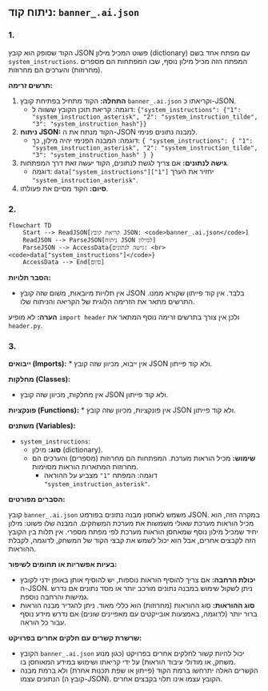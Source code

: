 ## ניתוח קוד: `banner_.ai.json`

### 1. <algorithm>

הקוד שסופק הוא קובץ JSON פשוט המכיל מילון (dictionary) עם מפתח אחד בשם `system_instructions`. המפתח הזה מכיל מילון נוסף, שבו המפתחות הם מספרים (מחרוזות) והערכים הם מחרוזות. 

**תרשים זרימה:**

1.  **התחלה:** הקוד מתחיל בפתיחת קובץ `banner_.ai.json` וקריאתו כ-JSON.
    *   דוגמה: קריאת תוכן הקובץ ששווה ל: `{"system_instructions": {"1": "system_instruction_asterisk", "2": "system_instruction_tilde", "3": "system_instruction_hash"}}`
2.  **ניתוח JSON:** הקוד מנתח את ה-JSON למבנה נתונים פנימי.
    *   דוגמה: המבנה הפנימי יהיה מילון, כך:
        `{
          "system_instructions": {
            "1": "system_instruction_asterisk",
            "2": "system_instruction_tilde",
            "3": "system_instruction_hash"
          }
        }`
3.  **גישה לנתונים:** אם צריך לגשת לנתונים, הקוד יעשה זאת דרך המפתחות.
    *   דוגמה: `data["system_instructions"]["1"]` יחזיר את הערך `"system_instruction_asterisk"`.
4.  **סיום:** הקוד מסיים את פעולתו.

### 2. <mermaid>

```mermaid
flowchart TD
    Start --> ReadJSON[קריאת קובץ JSON: <code>banner_.ai.json</code>]
    ReadJSON --> ParseJSON[ניתוח JSON למילון]
    ParseJSON --> AccessData{גישה לנתונים: <br><code>data["system_instructions"]</code>}
    AccessData --> End[סיום]
```

**הסבר תלויות:**

*   אין תלויות מיובאות, משום שזה קובץ JSON בלבד. אין קוד פייתון שקורא ממנו. התרשים מתאר את הזרימה הלוגית של הקריאה והניתוח שלו.

**הערה:** לא מופיע `import header` ולכן אין צורך בתרשים זרימה נוסף המתאר את `header.py`.

### 3. <explanation>

**ייבואים (Imports):**
    * אין ייבוא, מכיוון שזה קובץ JSON ולא קוד פייתון.

**מחלקות (Classes):**
   *   אין מחלקות, מכיוון שזה קובץ JSON ולא קוד פייתון.

**פונקציות (Functions):**
    *   אין פונקציות, מכיוון שזה קובץ JSON ולא קוד פייתון.

**משתנים (Variables):**

*   `system_instructions`:
    *   **סוג:** מילון (dictionary).
    *   **שימוש:** מכיל הוראות מערכת. המפתחות הם מחרוזות (מספרים) והערכים הם מחרוזות המתארות הוראות מסוימות.
        *   דוגמה: המפתח `"1"` מצביע על ההוראה `"system_instruction_asterisk"`.

**הסברים מפורטים:**

קובץ `banner_.ai.json` משמש לאחסון מבנה נתונים בפורמט JSON. במקרה הזה, הוא מכיל הוראות מערכת שאולי משמשות את מערכת המשחקים. המבנה שלו פשוט: מילון יחיד שמכיל מילון נוסף שמאחסן הוראות מערכת לפי מפתח מספרי. אין תלות בין הקובץ הזה לקבצים אחרים, אבל הוא יכול לשמש את קבצי הקוד של המשחק, לדוגמה, לקבלת ההוראות.

**בעיות אפשריות או תחומים לשיפור:**

*   **יכולת הרחבה:** אם צריך להוסיף הוראות נוספות, יש להוסיף אותן באופן ידני לקובץ ה-JSON. ניתן לשקול שימוש במבנה נתונים מורכב יותר או מסד נתונים אם נדרש גמישות והרחבה נוספת.
*   **סוג ההוראות:** סוג ההוראות (מחרוזות) הוא כללי מאוד. ניתן להגדיר מבנה הוראות ברור יותר (לדוגמה, באמצעות אובייקטים עם מאפיינים שונים) אם נדרש מידע נוסף עבור כל הוראה.

**שרשרת קשרים עם חלקים אחרים בפרויקט:**

*   הקובץ `banner_.ai.json` יכול להיות קשור לחלקים אחרים בפרויקט (כגון מנוע משחק, או מודולי עיבוד הוראות) על ידי קריאתו ושימוש במידע המאוחסן בו.
*   הקשרים האלה יתרחשו ברמת הקוד (פייתון או שפת תכנות אחרת) ולא ברמת מבנה הנתונים עצמו (קובץ ה-JSON). הקובץ עצמו אינו תלוי בקבצים אחרים.